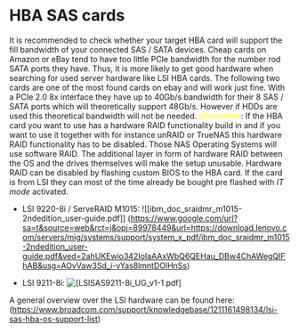 # HBA SAS cards
It is recommended to check whether your target HBA card will support the fill bandwidth of your connected SAS / SATA devices. Cheap cards on Amazon or eBay tend to have too little PCIe bandwidth for the number rod SATA ports they have. 
Thus, it is more likely to get good hardware when searching for used server hardware like LSI HBA cards.
The following two cards are one of the most found cards on ebay and will work just fine. With a PCIe 2.0 8x interface they have up to 40Gb/s bandwidth for their 8 SAS / SATA ports which will theoretically support 48Gb/s. However if HDDs are used this theoretical bandwidth will not be needed. 
<font color="#ffff00">Information</font>: If the HBA card you want to use has a hardware RAID functionality build in and if you want to use it together with for instance unRAID or TrueNAS this hardware RAID functionality has to be disabled. Those NAS Operating Systems will use software RAID. The additional layer in form of hardware RAID between the OS and the drives themselves will make the setup unusable. Hardware RAID can be disabled by flashing custom BIOS to the HBA card. If the card is from LSI they can most of the time already be bought pre flashed with *IT mode* activated.

- LSI 9220-8i / ServeRAID M1015: ![[ibm_doc_sraidmr_m1015-2ndedition_user-guide.pdf]] (https://www.google.com/url?sa=t&source=web&rct=j&opi=89978449&url=https://download.lenovo.com/servers/mig/systems/support/system_x_pdf/ibm_doc_sraidmr_m1015-2ndedition_user-guide.pdf&ved=2ahUKEwio342IoIaAAxWbQ6QEHau_DBw4ChAWegQIFhAB&usg=AOvVaw3Sd_i-vYas8lmntDOlHnSs)
 
 - LSI 9211-8i: ![[LSISAS9211-8i_UG_v1-1.pdf]](https://www.broadcom.com/support/knowledgebase/1211161498134/lsi-sas-hba-os-support-list)
 
A general overview over the LSI hardware can be found here: (https://www.broadcom.com/support/knowledgebase/1211161498134/lsi-sas-hba-os-support-list)